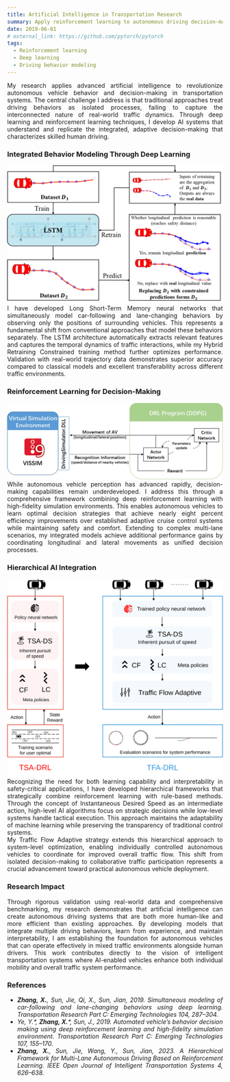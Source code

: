 ```yaml
---
title: Artificial Intelligence in Transportation Research
summary: Apply reinforcement learning to autonomous driving decision-making, enabling AVs to drive adaptively in traffic, and advance deep learning techniques to accurately reproduce human driving behaviors.
date: 2019-06-01
# external_link: https://github.com/pytorch/pytorch
tags:
  - Reinforcement learning
  - Deep learning
  - Driving behavior modeling
---
```

<div align="justify">My research applies advanced artificial intelligence to revolutionize autonomous vehicle behavior and decision-making in transportation systems. The central challenge I address is that traditional approaches treat driving behaviors as isolated processes, failing to capture the interconnected nature of real-world traffic dynamics. Through deep learning and reinforcement learning techniques, I develop AI systems that understand and replicate the integrated, adaptive decision-making that characterizes skilled human driving.</div>

<h3> Integrated Behavior Modeling Through Deep Learning</h3>
<img src="HRC_LSTM.png" alt="HRC-LSTM for reproducing human trajectory">
<div align="justify">I have developed Long Short-Term Memory neural networks that simultaneously model car-following and lane-changing behaviors by observing only the positions of surrounding vehicles. This represents a fundamental shift from conventional approaches that model these behaviors separately. The LSTM architecture automatically extracts relevant features and captures the temporal dynamics of traffic interactions, while my Hybrid Retraining Constrained training method further optimizes performance. Validation with real-world trajectory data demonstrates superior accuracy compared to classical models and excellent transferability across different traffic environments.</div>

<h3> Reinforcement Learning for Decision-Making</h3>
<img src="basic_DRL.jpg" alt="DRL-based decision making">
<div align="justify">While autonomous vehicle perception has advanced rapidly, decision-making capabilities remain underdeveloped. I address this through a comprehensive framework combining deep reinforcement learning with high-fidelity simulation environments. This enables autonomous vehicles to learn optimal decision strategies that achieve nearly eight percent efficiency improvements over established adaptive cruise control systems while maintaining safety and comfort. Extending to complex multi-lane scenarios, my integrated models achieve additional performance gains by coordinating longitudinal and lateral movements as unified decision processes.</div>

<h3> Hierarchical AI Integration</h3>
<img src="TFA_DRL.svg" alt="Hierarchical DRL with rule-based models for AV decision-making">
<div align="justify">Recognizing the need for both learning capability and interpretability in safety-critical applications, I have developed hierarchical frameworks that strategically combine reinforcement learning with rule-based methods. Through the concept of Instantaneous Desired Speed as an intermediate action, high-level AI algorithms focus on strategic decisions while low-level systems handle tactical execution. This approach maintains the adaptability of machine learning while preserving the transparency of traditional control systems.<br>
My Traffic Flow Adaptive strategy extends this hierarchical approach to system-level optimization, enabling individually controlled autonomous vehicles to coordinate for improved overall traffic flow. This shift from isolated decision-making to collaborative traffic participation represents a crucial advancement toward practical autonomous vehicle deployment.</div>

<h3> Research Impact</h3>
<div align="justify">Through rigorous validation using real-world data and comprehensive benchmarking, my research demonstrates that artificial intelligence can create autonomous driving systems that are both more human-like and more efficient than existing approaches. By developing models that integrate multiple driving behaviors, learn from experience, and maintain interpretability, I am establishing the foundation for autonomous vehicles that can operate effectively in mixed traffic environments alongside human drivers. This work contributes directly to the vision of intelligent transportation systems where AI-enabled vehicles enhance both individual mobility and overall traffic system performance.</div>

<h3> References</h3>
<div align="justify">
<cite> 
<ul>
<li><b>Zhang, X.</b>, Sun, Jie, Qi, X., Sun, Jian, 2019. Simultaneous modeling of car-following and lane-changing behaviors using deep learning. Transportation Research Part C: Emerging Technologies 104, 287–304.</li>  
<li>Ye, Y.*, <b>Zhang, X.</b>*, Sun, J., 2019. Automated vehicle’s behavior decision making using deep reinforcement learning and high-fidelity simulation environment. Transportation Research Part C: Emerging Technologies 107, 155–170.</li>
<li><b>Zhang, X.</b>, Sun, Jie, Wang, Y., Sun, Jian, 2023. A Hierarchical Framework for Multi-Lane Autonomous Driving Based on Reinforcement Learning. IEEE Open Journal of Intelligent Transportation Systems 4, 626–638.</li></ul> 
</cite>
</div>
<!-- PyTorch is a Python package that provides tensor computation (like NumPy) with strong GPU acceleration. -->

<!--more-->
